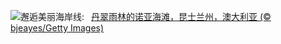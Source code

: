 ![](https://www.bing.com/th?id=OHR.NoahBeach_ZH-CN6676061324_UHD.jpg&w=1000)邂逅美丽海岸线:&nbsp;&ensp;[丹翠雨林的诺亚海滩，昆士兰州，澳大利亚 (© bjeayes/Getty Images)](https://www.bing.com/th?id=OHR.NoahBeach_ZH-CN6676061324_UHD.jpg)
<br><br/>

